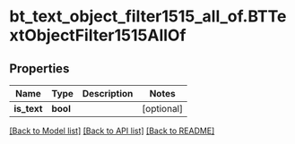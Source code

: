 # bt_text_object_filter1515_all_of.BTTextObjectFilter1515AllOf

## Properties
Name | Type | Description | Notes
------------ | ------------- | ------------- | -------------
**is_text** | **bool** |  | [optional] 

[[Back to Model list]](../README.md#documentation-for-models) [[Back to API list]](../README.md#documentation-for-api-endpoints) [[Back to README]](../README.md)


